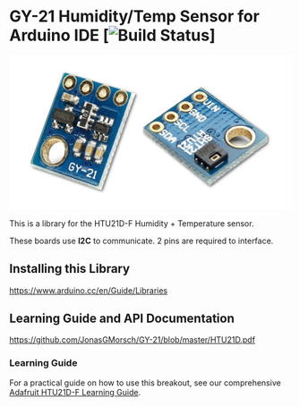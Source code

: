 # GY-21 Humidity/Temp Sensor for Arduino IDE [![Build Status](https://travis-ci.org/adafruit/Adafruit_HTU21DF_Library.svg?branch=master)] 

![sensors_1899-00](https://github.com/JonasGMorsch/GY-21/blob/master/GY-21.jpg)

This is a library for the HTU21D-F Humidity + Temperature sensor.

These boards use **I2C** to communicate. 2 pins are required to interface.

## Installing this Library

https://www.arduino.cc/en/Guide/Libraries

## Learning Guide and API Documentation

https://github.com/JonasGMorsch/GY-21/blob/master/HTU21D.pdf

### Learning Guide

For a practical guide on how to use this breakout, see our comprehensive [Adafruit HTU21D-F Learning Guide](https://learn.adafruit.com/adafruit-htu21d-f-temperature-humidity-sensor/overview).
